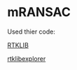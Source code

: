 # mRANSAC

Used thier code: 

 [RTKLIB](https://github.com/tomojitakasu/RTKLIB/tree/rtklib_2.4.3)
 
  [rtklibexplorer](https://github.com/rtklibexplorer/RTKLIB)
